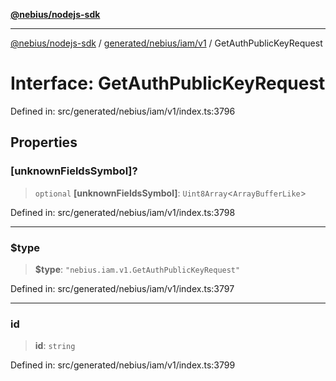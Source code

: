 [**@nebius/nodejs-sdk**](../../../../../README.md)

---

[@nebius/nodejs-sdk](../../../../../README.md) / [generated/nebius/iam/v1](../README.md) / GetAuthPublicKeyRequest

# Interface: GetAuthPublicKeyRequest

Defined in: src/generated/nebius/iam/v1/index.ts:3796

## Properties

### \[unknownFieldsSymbol\]?

> `optional` **\[unknownFieldsSymbol\]**: `Uint8Array`\<`ArrayBufferLike`\>

Defined in: src/generated/nebius/iam/v1/index.ts:3798

---

### $type

> **$type**: `"nebius.iam.v1.GetAuthPublicKeyRequest"`

Defined in: src/generated/nebius/iam/v1/index.ts:3797

---

### id

> **id**: `string`

Defined in: src/generated/nebius/iam/v1/index.ts:3799
